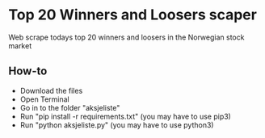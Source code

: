 # Top 20 Winners and Loosers scaper

Web scrape todays top 20 winners and loosers in the Norwegian stock market

## How-to
- Download the files
- Open Terminal
- Go in to the folder "aksjeliste"
- Run "pip install -r requirements.txt" (you may have to use pip3)
- Run "python aksjeliste.py" (you may have to use python3)
